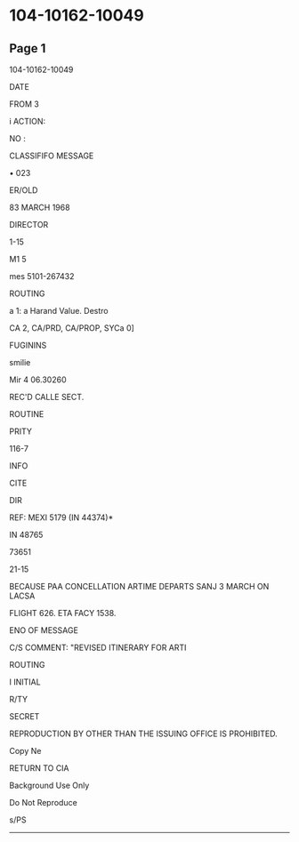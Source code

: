 # 104-10162-10049

## Page 1

104-10162-10049

DATE

FROM 3

i ACTION:

NO :

CLASSIFIFO MESSAGE

• 023

ER/OLD

83 MARCH 1968

DIRECTOR

1-15

M1 5

mes 5101-267432

ROUTING

a 1: a Harand Value. Destro

CA 2, CA/PRD, CA/PROP, SYCa 0]

FUGININS

smilie

Mir 4 06.30260

REC'D CALLE SECT.

ROUTINE

PRITY

116-7

INFO

CITE

DIR

REF: MEXI 5179 (IN 44374)*

IN 48765

73651

21-15

BECAUSE PAA CONCELLATION ARTIME DEPARTS SANJ 3 MARCH ON LACSA

FLIGHT 626. ETA FACY 1538.

ENO OF MESSAGE

C/S COMMENT: "REVISED ITINERARY FOR ARTI

ROUTING

I INITIAL

R/TY

SECRET

REPRODUCTION BY OTHER THAN THE ISSUING OFFICE IS PROHIBITED.

Copy Ne

RETURN TO CIA

Background Use Only

Do Not Reproduce

s/PS

---

